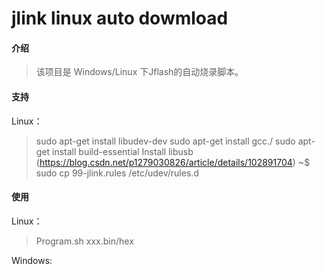 # jlink linux auto dowmload
#### 介绍
>该项目是 Windows/Linux 下Jflash的自动烧录脚本。

#### 支持
Linux：
>sudo apt-get install libudev-dev
>sudo apt-get install gcc./
>sudo apt-get install build-essential
>Install libusb (https://blog.csdn.net/p1279030826/article/details/102891704)
>~$ sudo cp 99-jlink.rules /etc/udev/rules.d 

#### 使用
Linux：
>Program.sh  xxx.bin/hex

Windows: